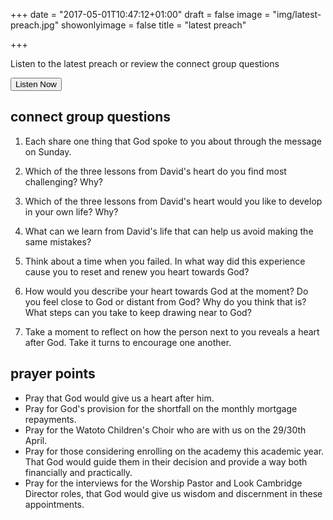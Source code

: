 +++
date = "2017-05-01T10:47:12+01:00"
draft = false
image = "img/latest-preach.jpg"
showonlyimage = false
title = "latest preach"

+++

Listen to the latest preach or review the connect group questions
<!--more-->

<div class="row">
    <div class="col-xs-12">
        <button type="button" class="btn btn-lg btn-primary">Listen Now</button>
    </div>
</div>

<p></p>


## connect group questions

1. Each share one thing that God spoke to you about through the message on Sunday.

2. Which of the three lessons from David's heart do you find most challenging? Why?
3. Which of the three lessons from David's heart would you like to develop in your own life? Why?
4. What can we learn from David's life that can help us avoid making the same mistakes?
5. Think about a time when you failed. In what way did this experience cause you to reset and renew you heart towards God?
6. How would you describe your heart towards God at the moment? Do you feel close to God or distant from God? Why do you think that is? What steps can you take to keep drawing near to God?
7. Take a moment to reflect on how the person next to you reveals a heart after God. Take it turns to encourage one another.

## prayer points

* Pray that God would give us a heart after him.
* Pray for God's provision for the shortfall on the monthly mortgage repayments.
* Pray for the Watoto Children's Choir who are with us on the 29/30th April.
* Pray for those considering enrolling on the academy this academic year. That God would guide them in their decision and provide a way both financially and practically.
* Pray for the interviews for the Worship Pastor and Look Cambridge Director roles, that God would give us wisdom and discernment in these appointments.


